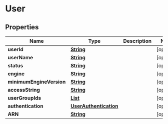 

# User


## Properties

| Name | Type | Description | Notes |
|------------ | ------------- | ------------- | -------------|
|**userId** | [**String**](String.md) |  |  [optional] |
|**userName** | [**String**](String.md) |  |  [optional] |
|**status** | [**String**](String.md) |  |  [optional] |
|**engine** | [**String**](String.md) |  |  [optional] |
|**minimumEngineVersion** | [**String**](String.md) |  |  [optional] |
|**accessString** | [**String**](String.md) |  |  [optional] |
|**userGroupIds** | [**List**](List.md) |  |  [optional] |
|**authentication** | [**UserAuthentication**](UserAuthentication.md) |  |  [optional] |
|**ARN** | [**String**](String.md) |  |  [optional] |



